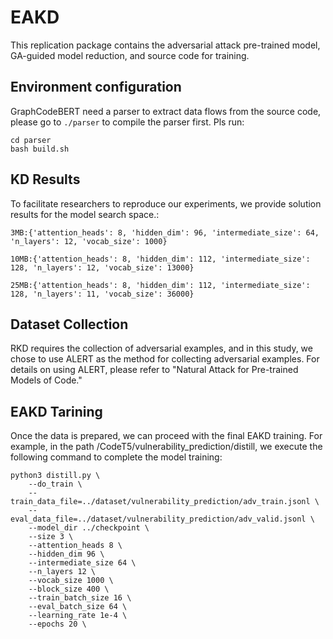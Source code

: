 # EAKD

This replication package contains the adversarial attack pre-trained model, GA-guided model reduction, and source code for training.

## Environment configuration


GraphCodeBERT need a parser to extract data flows from the source code, please go to `./parser` to compile the parser first. Pls run:
```
cd parser
bash build.sh
```

## KD Results
To facilitate researchers to reproduce our experiments, we provide solution results for the model search space.:

```
3MB:{'attention_heads': 8, 'hidden_dim': 96, 'intermediate_size': 64, 'n_layers': 12, 'vocab_size': 1000}

10MB:{'attention_heads': 8, 'hidden_dim': 112, 'intermediate_size': 128, 'n_layers': 12, 'vocab_size': 13000}

25MB:{'attention_heads': 8, 'hidden_dim': 112, 'intermediate_size': 128, 'n_layers': 11, 'vocab_size': 36000}
 ```
 
## Dataset Collection
RKD requires the collection of adversarial examples, and in this study, we chose to use ALERT as the method for collecting 
adversarial examples. For details on using ALERT, please refer to "Natural Attack for Pre-trained Models of Code."


## EAKD Tarining

Once the data is prepared, we can proceed with the final EAKD training. For example, in the path /CodeT5/vulnerability_prediction/distill, we execute the following command to complete the model training:

```
python3 distill.py \
    --do_train \
    --train_data_file=../dataset/vulnerability_prediction/adv_train.jsonl \
    --eval_data_file=../dataset/vulnerability_prediction/adv_valid.jsonl \
    --model_dir ../checkpoint \
    --size 3 \
    --attention_heads 8 \
    --hidden_dim 96 \
    --intermediate_size 64 \
    --n_layers 12 \
    --vocab_size 1000 \
    --block_size 400 \
    --train_batch_size 16 \
    --eval_batch_size 64 \
    --learning_rate 1e-4 \
    --epochs 20 \
 ```
 
